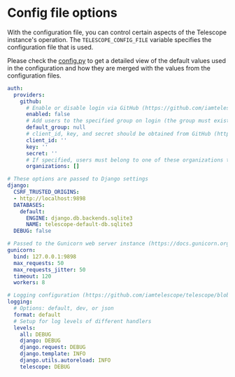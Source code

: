 # Config file options

With the configuration file, you can control certain aspects of the Telescope instance's operation.
The `TELESCOPE_CONFIG_FILE` variable specifies the configuration file that is used.

Please check the [config.py](https://github.com/iamtelescope/telescope/blob/main/backend/telescope/config.py) to get a detailed view of the default values used in the configuration and how they are merged with the values from the configuration files.

```yaml
auth:
  providers:
    github:
      # Enable or disable login via GitHub (https://github.com/iamtelescope/telescope/blob/main/backend/base/settings.py#L143-L154)
      enabled: false
      # Add users to the specified group on login (the group must exist)
      default_group: null
      # client_id, key, and secret should be obtained from GitHub (https://docs.allauth.org/en/dev/socialaccount/providers/github.html)
      client_id: ''
      key: ''
      secret: ''
      # If specified, users must belong to one of these organizations to log in.
      organizations: []

# These options are passed to Django settings
django:
  CSRF_TRUSTED_ORIGINS:
  - http://localhost:9898
  DATABASES:
    default:
      ENGINE: django.db.backends.sqlite3
      NAME: telescope-default-db.sqlite3
  DEBUG: false

# Passed to the Gunicorn web server instance (https://docs.gunicorn.org/en/latest/settings.html) (https://github.com/iamtelescope/telescope/blob/main/backend/app.py#L25)
gunicorn:
  bind: 127.0.0.1:9898
  max_requests: 50
  max_requests_jitter: 50
  timeout: 120
  workers: 8

# Logging configuration (https://github.com/iamtelescope/telescope/blob/main/backend/telescope/log.py#L59)
logging:
  # Options: default, dev, or json
  format: default
  # Setup for log levels of different handlers
  levels:
    all: DEBUG
    django: DEBUG
    django.request: DEBUG
    django.template: INFO
    django.utils.autoreload: INFO
    telescope: DEBUG
```
